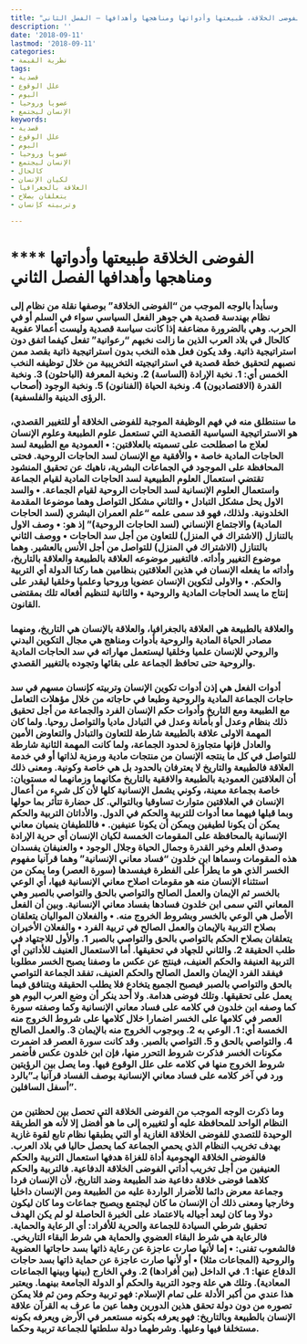 ```yaml
---
title: "الفوضى الخلاقة، طبيعتها وأدواتها ومناهجها وأهدافها – الفصل الثاني"
description: ''
date: '2018-09-11'
lastmod: '2018-09-11'
categories:
- نظرية القيمة
tags:
- قصدية
- علل الوقوع
- اليوم
- عضويا وروحيا
- الإنسان ليجتمع
keywords:
- قصدية
- علل الوقوع
- اليوم
- عضويا وروحيا
- الإنسان ليجتمع
- كالحال
- لكيان الإنسان
- العلاقة بالجغرافيا
- يتعلقان بصلاح
- وتربيته كإنسان

---
```

# **** **الفوضى الخلاقة طبيعتها وأدواتها ومناهجها وأهدافها الفصل الثاني**

### وسأبدأ بالوجه الموجب من “الفوضى الخلاقة” بوصفها نقلة من نظام إلى نظام بهندسة قصدية هي جوهر الفعل السياسي سواء في السلم أو في الحرب. وهي بالضرورة مضاعفة إذا كانت سياسة قصدية وليست أعمالا عفوية كالحال في بلاد العرب الذين ما زالت نخبهم “رعوانية” تفعل كيفما اتفق دون استراتيجية ذاتية. وقد يكون فعل هذه النخب بدون استراتيجية ذاتية بقصد ممن نصبهم لتحقيق خطة قصدية في استراتيجيته التخريبية من خلال توظيفه النخب الخمس أي: 1. نخبة الإرادة (الساسة) 2. ونخبة المعرفة (الباحثون) 3. ونخبة القدرة (الاقتصاديون) 4. ونخبة الحياة (الفنانون) 5. ونخبة الوجود (أصحاب الرؤى الدينية والفلسفية).

### ما سننطلق منه في فهم الوظيفة الموجبة للفوضى الخلاقة أو للتغيير القصدي، هو الاستراتيجية السياسية القصدية التي تستعمل علوم الطبيعة وعلوم الإنسان لعلاج ما اصطلحت على تسميته بالعلاقتين: • العمودية مع الطبيعة لسد الحاجات المادية خاصة • والأفقية مع الإنسان لسد الحاجات الروحية. فحتى المحافظة على الموجود في الجماعات البشرية، ناهيك عن تحقيق المنشود تقتضي استعمال العلوم الطبيعية لسد الحاجات المادية لقيام الجماعة واستعمال العلوم الإنسانية لسد الحاجات الروحية لقيام الجماعة. • والسد الاول يحل مشكل التبادل • والثاني مشكل التواصل وهما موضوعا المقدمة الخلدونية. ولذلك، فهو قد سمى علمه “علم العمران البشري (لسد الحاجات المادية) والاجتماع الإنساني (لسد الحاجات الروحية)” إذ هو: • وصف الاول بالتنازل (الاشتراك في المنزل) للتعاون من أجل سد الحاجات • ووصف الثاني بالتنازل (الاشتراك في المنزل) للتواصل من أجل الأنس بالعشير. وهما موضوع التغيير وأداته. فالتغيير موضوعه العلاقة بالطبيعة والعلاقة بالتاريخ، وأداته ما يفعله الإنسان في هذين العلاقتين بنظامين هما ركنا الدولة أي التربية والحكم. • والاولى لتكوين الإنسان عضويا وروحيا وعلميا وخلقيا ليقدر على إنتاج ما يسد الحاجات المادية والروحية • والثانية لتنظيم أفعاله تلك بمقتضى القانون.

### والعلاقة بالطبيعة هي العلاقة بالجغرافيا، والعلاقة بالإنسان هي التاريخ، ومنهما مصادر الحياة المادية والروحية بأدوات ومناهج هي مجال التكوين البدني والروحي للإنسان علميا وخلقيا ليستعمل مهاراته في سد الحاجات المادية والروحية حتى تحافظ الجماعة على بقائها وتجوده بالتغيير القصدي.

### أدوات الفعل هي إذن أدوات تكوين الإنسان وتربيته كإنسان مسهم في سد حاجات الجماعة المادية والروحية وطبعا في حاجاته من خلال مؤهلات التعامل مع الطبيعة ومع التاريخ وأدوات حكم الإنسان الفرد والجماعة من أجل تحقيق ذلك بنظام وعدل أو بأمانة وعدل في التبادل ماديا والتواصل روحيا. ولما كان المهمة الاولى علاقة بالطبيعة شارطة للتعاون والتبادل والتعاوض الأمين والعادل فإنها متجاوزة لحدود الجماعة، ولما كانت المهمة الثانية شارطة للتواصل في كل ما ينتجه الإنسان من منتجات مادية ورمزية لذاتها أو في خدمة العلاقة فالطبيعة والتاريخ لا يعترفان بالحدود بل هي خاصة وكونية. ومعنى ذلك أن العلاقتين العمودية بالطبيعة والافقية بالتاريخ مكانهما وزمانهما له مستويان: خاصة بجماعة معينة، وكوني يشمل الإنسانية كلها لأن كل شيء من أعمال الإنسان في العلاقتين متوارث تساوقيا وبالتوالي. كل حضارة تتأثر بما حولها وبما قبلها فيهما معا أدوات للتربية والحكم في الدول. والأداتان التربية والحكم يمكن أن يكونا لطيفين ويمكن أن يكونا عنيفين. • فاللطيفان ينميان معاني الإنسانية بالمحافظة على المقومات الخمسة لكيان الإنسان أي حرية الإرادة وصدق العلم وخير القدرة وجمال الحياة وجلال الوجود • والعنيفان يفسدان هذه المقومات وسماها ابن خلدون “فساد معاني الإنسانية” وهما قرآنيا مفهوم الخسر الذي هو ما يطرأ على الفطرة فيفسدها (سورة العصر) وما يمكن من استثناء الإنسان منه هو مقومات اصلاح معاني الإنسانية فيها، أي الوعي بالخسر ثم الإيمان والعمل الصالح والتواصي بالحق والتواصي بالصبر وهي المعاني التي سمى ابن خلدون فسادها بفساد معاني الإنسانية. وبين أن الفعل الأصل هي الوعي بالخسر وبشروط الخروج منه. • والفعلان المواليان يتعلقان بصلاح التربية بالإيمان والعمل الصالح في تربية الفرد • والفعلان الأخيران يتعلقان بصلاح الحكم بالتواصي بالحق والتواصي بالصبر 1. والأول للاجتهاد في طلب الحقيقة 2. والثاني للجهاد في تحقيقها. أما الاستعمال العنيف للأداتين أي التربية العنيفة والحكم العنيف، فينتج عن عكس ما وصفنا يصبح الخسر مطلوبا فيفقد الفرد الإيمان والعمل الصالح والحكم العنيف، تفقد الجماعة التواصي بالحق والتواصي بالصبر فيصبح الجميع يتخادع فلا يطلب الحقيقة ويتنافق فيما يعمل على تحقيقها. وتلك فوضى هدامة. ولا أحد ينكر أن وضع العرب اليوم هو كما وصفه ابن خلدون في كلامه على فساد معاني الإنسانية وكما وصفته سورة العصر في كلامها على الخسر اضمارا خلال كلامها على شروط الخروج منه الخمسة أي: 1. الوعي به 2. وبوجوب الخروج منه بالإيمان 3. والعمل الصالح 4. والتواصي بالحق و 5. التواصي بالصبر. وقد كانت سورة العصر قد اضمرت مكونات الخسر فذكرت شروط التحرر منها، فإن ابن خلدون عكس فأضمر شروط الخروج منها في كلامه على علل الوقوع فيها. وما يصل بين الرؤيتين ورد في آخر كلامه على فساد معاني الإنسانية بوصف الفساد قرآنيا بـ”بالرد أسفل السافلين”.

### وما ذكرت الوجه الموجب من الفوضى الخلاقة التي تحصل بين لحظتين من النظام الواحد للمحافظة عليه أو لتغييره إلى ما هو أفضل إلا لأنه هو الطريقة الوحيدة للتصدي للفوضى الخلاقة الغازية أو التي يطبقها نظام تابع لقوة غازية بهدف تخريب النظام الذي يحمي الجماعة كما يحصل حاليا في بلاد العرب. فالفوضى الخلاقة الهجومية أداة للغزاة هدفها استعمال التربية والحكم العنيفين من أجل تخريب أداتي الفوضى الخلاقة الدفاعية. فالتربية والحكم كلاهما فوضى خلاقة دفاعية ضد الطبيعة وضد التاريخ، لأن الإنسان فردا وجماعة معرض دائما للأضرار الواردة عليه من الطبيعة ومن الإنسان داخليا وخارجيا ومعنى ذلك أن الإنسان ما كان ليجتمع ويصبح جماعات وما كان ليكون دولا وما كان ليعد أجياله بالاعتماد على الخبرة الحاصلة لو لم يكن الهدف تحقيق شرطي السيادة للجماعة والحرية للأفراد: أي الرعاية والحماية. فالرعاية هي شرط البقاء العضوي والحماية هي شرط البقاء التاريخي. فالشعوب تفنى: • إما لأنها صارت عاجزة عن رعاية ذاتها بسد حاجاتها العضوية والروحية (المجاعات مثلا) • أو لأنها صارت عاجزة عن حماية ذاتها بسد حاجات الدفاع عنها: 1. في الداخل (بين أفرادها) 2. وفي الخارج (بينها وبينها الجماعات المعادية). وتلك هي علة وجود التربية والحكم أو الدولة الجامعة بينهما. ويعتبر هذا عندي من أكبر الأدلة على تمام الإسلام: فهو تربية وحكم ومن ثم فلا يمكن تصوره من دون دولة تحقق هذين الدورين وهما عين ما عرف به القرآن علاقة الإنسان بالطبيعة وبالتاريخ: فهو يعرفه بكونه مستعمر في الأرض ويعرفه بكونه مستخلفا فيها وعليها. وشرطهما دولة سلطتها للجماعة تربية وحكما.

###
